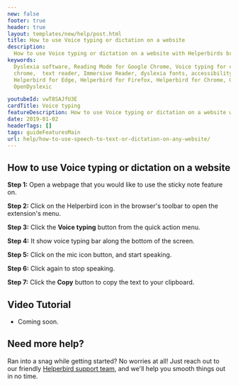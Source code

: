 ```yaml
---
new: false
footer: true
header: true
layout: templates/new/help/post.html
title: How to use Voice typing or dictation on a website
description:
  How to use Voice typing or dictation on a website with Helperbirds browser extension.
keywords:
  Dyslexia software, Reading Mode for Google Chrome, Voice typing for chrome, Text to speech for
  chrome,  text reader, Immersive Reader, dyslexia fonts, accessibility software, dyslexia software,
  Helperbird for Edge, Helperbird for Firefox, Helperbird for Chrome, Opendyslexic for Chrome,
  OpenDyslexic

youtubeId: vwT8SAJfU3E
cardTitle: Voice typing
featureDescription: How to use Voice typing or dictation on a website with Helperbirds browser extension.
date: 2019-01-02
headerTags: []
tags: guideFeaturesMain
url: help/how-to-use-speech-to-text-or-dictation-on-any-website/
---
```



## How to use Voice typing or dictation on a website

**Step 1:** Open a webpage that you would like to use the sticky note feature on.

**Step 2:** Click on the Helperbird icon in the browser's toolbar to open the extension's menu.

**Step 3:** Click the **Voice typing** button from the quick action menu.

**Step 4:** It show voice typing bar along the bottom of the screen.

**Step 5:** Click on the mic icon button, and start speaking.

**Step 6:** Click again to stop speaking.

**Step 7:** Click the **Copy** button to copy the text to your clipboard.



## Video Tutorial

- Coming soon.



## Need more help?

Ran into a snag while getting started? No worries at all! Just reach out to our friendly [Helperbird support team](/support/), and we'll help you smooth things out in no time.


